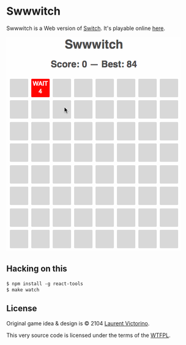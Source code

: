Swwwitch
========

Swwwitch is a Web version of [Switch](https://play.google.com/store/apps/details?id=com.monkeymoon.switch). It's playable online [here](http://n1k0.github.io/swiiitch).

![](swwwitch.gif)

Hacking on this
---------------

```
$ npm install -g react-tools
$ make watch
```

License
-------

Original game idea & design is © 2104 [Laurent Victorino](http://lvictorino.com/).

This very source code is licensed under the terms of the [WTFPL](http://www.wtfpl.net/).
